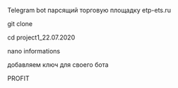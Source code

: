 Telegram bot парсящий торговую площадку etp-ets.ru

git clone 

cd project1_22.07.2020

nano informations

добавляем ключ для своего бота

PROFIT
